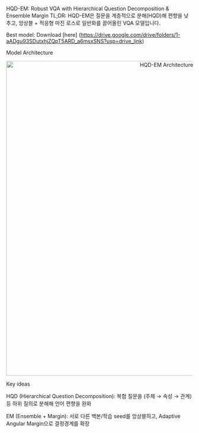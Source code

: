 HQD-EM: Robust VQA with Hierarchical Question Decomposition & Ensemble Margin
TL;DR: HQD-EM은 질문을 계층적으로 분해(HQD)해 편향을 낮추고, 앙상블 + 적응형 마진 로스로 일반화를 끌어올린 VQA 모델입니다.

Best model: Download [here] (https://drive.google.com/drive/folders/1-aADgu93SDutxhjZQpT5ARD_a6msxSNS?usp=drive_link)

Model Architecture
<p align="center"> <img src="assets/hqd_em_architecture.png" alt="HQD-EM Architecture" width="850"> </p>
Key ideas

HQD (Hierarchical Question Decomposition): 복합 질문을 (주체 → 속성 → 관계) 등 하위 질의로 분해해 언어 편향을 완화

EM (Ensemble + Margin): 서로 다른 백본/학습 seed를 앙상블하고, Adaptive Angular Margin으로 결정경계를 확장
